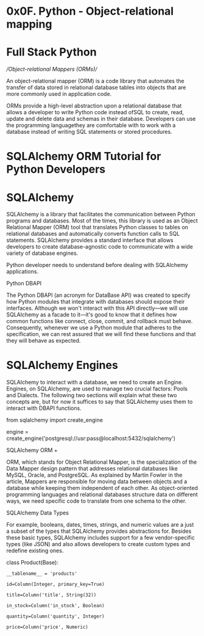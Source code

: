 # 0x0F. Python - Object-relational mapping

Full Stack Python
=

*/Object-relational Mappers (ORMs)/*

An object-relational mapper (ORM) is a code library that automates the transfer of data stored in relational database tables into objects that are more commonly used in application code.

  ORMs provide a high-level abstraction upon a relational database that allows a developer to write Python code instead ofSQL to create, read, update and delete data and schemas in their database. Developers can use the programming languagethey are comfortable with to work with a database instead of writing SQL statements or stored procedures.


SQLAlchemy ORM Tutorial for Python Developers
=

SQLAlchemy
=

SQLAlchemy is a library that facilitates the communication between Python programs and databases. Most of the times, this library is used as an Object Relational Mapper (ORM) tool that translates Python classes to tables on relational databases and automatically converts function calls to SQL statements. SQLAlchemy provides a standard interface that allows developers to create database-agnostic code to communicate with a wide variety of database engines.

 Python developer needs to understand before dealing with SQLAlchemy applications.

Python DBAPI

The Python DBAPI (an acronym for DataBase API) was created to specify how Python modules that integrate with databases should expose their interfaces. Although we won't interact with this API directly—we will use SQLAlchemy as a facade to it—it's good to know that it defines how common functions like connect, close, commit, and rollback must behave. Consequently, whenever we use a Python module that adheres to the specification, we can rest assured that we will find these functions and that they will behave as expected.

SQLAlchemy Engines
=

SQLAlchemy to interact with a database, we need to create an Engine. Engines, on SQLAlchemy, are used to manage two crucial factors: Pools and Dialects. The following two sections will explain what these two concepts are, but for now it suffices to say that SQLAlchemy uses them to interact with DBAPI functions.

from sqlalchemy import create_engine

engine = create_engine('postgresql://usr:pass@localhost:5432/sqlalchemy')

SQLAlchemy ORM
+

ORM, which stands for Object Relational Mapper, is the specialization of the Data Mapper design pattern that addresses relational databases like MySQL, Oracle, and PostgreSQL. As explained by Martin Fowler in the article, Mappers are responsible for moving data between objects and a database while keeping them independent of each other. As object-oriented programming languages and relational databases structure data on different ways, we need specific code to translate from one schema to the other.

SQLAlchemy Data Types

For example, booleans, dates, times, strings, and numeric values are a just a subset of the types that SQLAlchemy provides abstractions for. Besides these basic types, SQLAlchemy includes support for a few vendor-specific types (like JSON) and also allows developers to create custom types and redefine existing ones.

class Product(Base):

    __tablename__ = 'products'

    id=Column(Integer, primary_key=True)

    title=Column('title', String(32))

    in_stock=Column('in_stock', Boolean)

    quantity=Column('quantity', Integer)

    price=Column('price', Numeric)
    